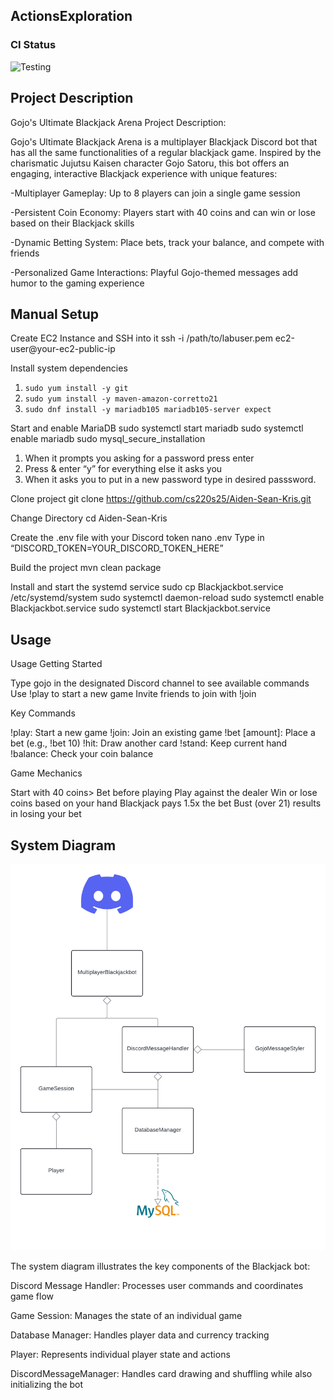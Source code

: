 ## ActionsExploration

### CI Status

![Testing](https://github.com/cs220s25/Aiden-Sean-Kris/actions/workflows/maven-build.yml/badge.svg)

## Project Description

Gojo's Ultimate Blackjack Arena 
Project Description:

Gojo's Ultimate Blackjack Arena is a multiplayer Blackjack Discord bot that has all the same functionalities of a regular blackjack game. Inspired by the charismatic Jujutsu Kaisen character Gojo Satoru, this bot offers an engaging, interactive Blackjack experience with unique features:

-Multiplayer Gameplay: Up to 8 players can join a single game session

-Persistent Coin Economy: Players start with 40 coins and can win or lose based on their Blackjack skills

-Dynamic Betting System: Place bets, track your balance, and compete with friends

-Personalized Game Interactions: Playful Gojo-themed messages add humor to the gaming experience

## Manual Setup

Create EC2 Instance and SSH into it
ssh -i /path/to/labuser.pem ec2-user@your-ec2-public-ip


Install system dependencies
1. ```sudo yum install -y git```
2. ```sudo yum install -y maven-amazon-corretto21```
3. ```sudo dnf install -y mariadb105 mariadb105-server expect```

Start and enable MariaDB
sudo systemctl start mariadb
sudo systemctl enable mariadb
sudo mysql_secure_installation

1. When it prompts you asking for a password press enter
2. Press & enter “y” for everything else it asks you
3. When it asks you to put in a new password type in desired passsword.


Clone project
git clone https://github.com/cs220s25/Aiden-Sean-Kris.git

Change Directory 
cd Aiden-Sean-Kris

Create the .env file with your Discord token
nano .env 
Type in “DISCORD_TOKEN=YOUR_DISCORD_TOKEN_HERE”

Build the project
mvn clean package

Install and start the systemd service
sudo cp Blackjackbot.service /etc/systemd/system
sudo systemctl daemon-reload
sudo systemctl enable Blackjackbot.service
sudo systemctl start Blackjackbot.service


## Usage
Usage
Getting Started

Type gojo in the designated Discord channel to see available commands
Use !play to start a new game
Invite friends to join with !join

Key Commands

!play: Start a new game
!join: Join an existing game
!bet [amount]: Place a bet (e.g., !bet 10)
!hit: Draw another card
!stand: Keep current hand
!balance: Check your coin balance

Game Mechanics

Start with 40 coins>
Bet before playing
Play against the dealer
Win or lose coins based on your hand
Blackjack pays 1.5x the bet
Bust (over 21) results in losing your bet

## System Diagram
![DiscordUML.png](src/main/java/DiscordUML.png)

The system diagram illustrates the key components of the Blackjack bot:

Discord Message Handler: Processes user commands and coordinates game flow

Game Session: Manages the state of an individual game

Database Manager: Handles player data and currency tracking

Player: Represents individual player state and actions

DiscordMessageManager: Handles card drawing and shuffling while also initializing the bot


